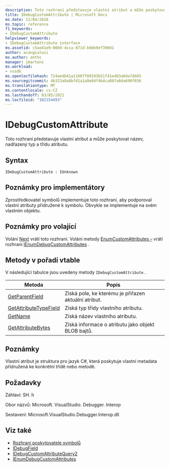 ```yaml
---
description: Toto rozhraní představuje vlastní atribut a může poskytovat název, nadřazený typ a třídu atributu.
title: IDebugCustomAttribute | Microsoft Docs
ms.date: 11/04/2016
ms.topic: reference
f1_keywords:
- IDebugCustomAttribute
helpviewer_keywords:
- IDebugCustomAttribute interface
ms.assetid: c5ae41e9-00b9-4cca-871d-b8de9ef390d1
author: acangialosi
ms.author: anthc
manager: jmartens
ms.workload:
- vssdk
ms.openlocfilehash: 724aedb41a11607f89193b51f41e403a6da7dd45
ms.sourcegitcommit: 4b323a8a8bfd1a1a9e84f4b4ca88fa8da690f656
ms.translationtype: MT
ms.contentlocale: cs-CZ
ms.lasthandoff: 03/05/2021
ms.locfileid: "102154493"
---
```

# <a name="idebugcustomattribute"></a>IDebugCustomAttribute
Toto rozhraní představuje vlastní atribut a může poskytovat název, nadřazený typ a třídu atributu.

## <a name="syntax"></a>Syntax

```
IDebugCustomAttribute : IUnknown
```

## <a name="notes-for-implementers"></a>Poznámky pro implementátory
 Zprostředkovatel symbolů implementuje toto rozhraní, aby podporoval vlastní atributy přidružené k symbolu. Obvykle se implementuje na svém vlastním objektu.

## <a name="notes-for-callers"></a>Poznámky pro volající
 Volání [Next](../../../extensibility/debugger/reference/ienumdebugcustomattributes-next.md) vrátí toto rozhraní. Volání metody [EnumCustomAttributes –](../../../extensibility/debugger/reference/idebugcustomattributequery2-enumcustomattributes.md) vrátí rozhraní [IEnumDebugCustomAttributes](../../../extensibility/debugger/reference/ienumdebugcustomattributes.md) .

## <a name="methods-in-vtable-order"></a>Metody v pořadí vtable
 V následující tabulce jsou uvedeny metody `IDebugCustomAttribute` .

|Metoda|Popis|
|------------|-----------------|
|[GetParentField](../../../extensibility/debugger/reference/idebugcustomattribute-getparentfield.md)|Získá pole, ke kterému je přiřazen aktuální atribut.|
|[GetAttributeTypeField](../../../extensibility/debugger/reference/idebugcustomattribute-getattributetypefield.md)|Získá typ třídy vlastního atributu.|
|[GetName](../../../extensibility/debugger/reference/idebugcustomattribute-getname.md)|Získá název vlastního atributu.|
|[GetAttributeBytes](../../../extensibility/debugger/reference/idebugcustomattribute-getattributebytes.md)|Získá informace o atributu jako objekt BLOB bajtů.|

## <a name="remarks"></a>Poznámky
 Vlastní atribut je struktura pro jazyk C#, která poskytuje vlastní metadata přidružená ke konkrétní třídě nebo metodě.

## <a name="requirements"></a>Požadavky
 Záhlaví: SH. h

 Obor názvů: Microsoft. VisualStudio. Debugger. Interop

 Sestavení: Microsoft.VisualStudio.Debugger.Interop.dll

## <a name="see-also"></a>Viz také
- [Rozhraní poskytovatele symbolů](../../../extensibility/debugger/reference/symbol-provider-interfaces.md)
- [IDebugField](../../../extensibility/debugger/reference/idebugfield.md)
- [IDebugCustomAttributeQuery2](../../../extensibility/debugger/reference/idebugcustomattributequery2.md)
- [IEnumDebugCustomAttributes](../../../extensibility/debugger/reference/ienumdebugcustomattributes.md)
